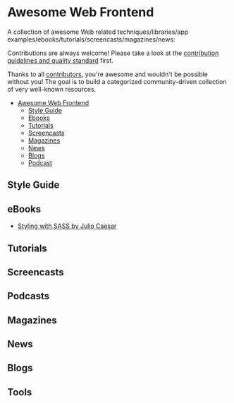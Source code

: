 # Awesome Web Frontend

A collection of awesome Web related techniques/libraries/app examples/ebooks/tutorials/screencasts/magazines/news:


Contributions are always welcome! Please take a look at the [contribution guidelines and quality standard](https://github.com/ruby-vietnam/awesome-web-frontend/blob/master/CONTRIBUTING.md) first.

Thanks to all [contributors](https://github.com/ruby-vietnam/awesome-web-frontend/graphs/contributors), you're awesome and wouldn't be possible without you! The goal is to build a categorized community-driven collection of very well-known resources.

* [Awesome Web Frontend](#awesome-rails)
  * [Style Guide](#style-guide)
  * [Ebooks](#ebooks)
  * [Tutorials](#tutorials)
  * [Screencasts](#screencasts)
  * [Magazines](#magazines)
  * [News](#news)
  * [Blogs](#blogs)
  * [Podcast](#podcasts)

## Style Guide


## eBooks

* [Styling with SASS by Julio Caesar](http://http://juliocesar.github.io/styling-with-sass)

## Tutorials



## Screencasts



## Podcasts



## Magazines



## News



## Blogs


## Tools

